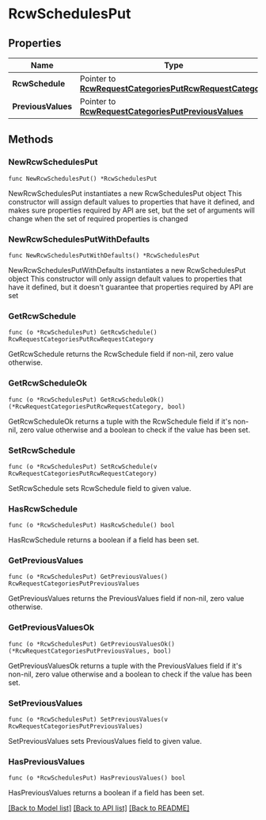 # RcwSchedulesPut

## Properties

Name | Type | Description | Notes
------------ | ------------- | ------------- | -------------
**RcwSchedule** | Pointer to [**RcwRequestCategoriesPutRcwRequestCategory**](RcwRequestCategoriesPutRcwRequestCategory.md) |  | [optional] 
**PreviousValues** | Pointer to [**RcwRequestCategoriesPutPreviousValues**](RcwRequestCategoriesPutPreviousValues.md) |  | [optional] 

## Methods

### NewRcwSchedulesPut

`func NewRcwSchedulesPut() *RcwSchedulesPut`

NewRcwSchedulesPut instantiates a new RcwSchedulesPut object
This constructor will assign default values to properties that have it defined,
and makes sure properties required by API are set, but the set of arguments
will change when the set of required properties is changed

### NewRcwSchedulesPutWithDefaults

`func NewRcwSchedulesPutWithDefaults() *RcwSchedulesPut`

NewRcwSchedulesPutWithDefaults instantiates a new RcwSchedulesPut object
This constructor will only assign default values to properties that have it defined,
but it doesn't guarantee that properties required by API are set

### GetRcwSchedule

`func (o *RcwSchedulesPut) GetRcwSchedule() RcwRequestCategoriesPutRcwRequestCategory`

GetRcwSchedule returns the RcwSchedule field if non-nil, zero value otherwise.

### GetRcwScheduleOk

`func (o *RcwSchedulesPut) GetRcwScheduleOk() (*RcwRequestCategoriesPutRcwRequestCategory, bool)`

GetRcwScheduleOk returns a tuple with the RcwSchedule field if it's non-nil, zero value otherwise
and a boolean to check if the value has been set.

### SetRcwSchedule

`func (o *RcwSchedulesPut) SetRcwSchedule(v RcwRequestCategoriesPutRcwRequestCategory)`

SetRcwSchedule sets RcwSchedule field to given value.

### HasRcwSchedule

`func (o *RcwSchedulesPut) HasRcwSchedule() bool`

HasRcwSchedule returns a boolean if a field has been set.

### GetPreviousValues

`func (o *RcwSchedulesPut) GetPreviousValues() RcwRequestCategoriesPutPreviousValues`

GetPreviousValues returns the PreviousValues field if non-nil, zero value otherwise.

### GetPreviousValuesOk

`func (o *RcwSchedulesPut) GetPreviousValuesOk() (*RcwRequestCategoriesPutPreviousValues, bool)`

GetPreviousValuesOk returns a tuple with the PreviousValues field if it's non-nil, zero value otherwise
and a boolean to check if the value has been set.

### SetPreviousValues

`func (o *RcwSchedulesPut) SetPreviousValues(v RcwRequestCategoriesPutPreviousValues)`

SetPreviousValues sets PreviousValues field to given value.

### HasPreviousValues

`func (o *RcwSchedulesPut) HasPreviousValues() bool`

HasPreviousValues returns a boolean if a field has been set.


[[Back to Model list]](../README.md#documentation-for-models) [[Back to API list]](../README.md#documentation-for-api-endpoints) [[Back to README]](../README.md)


